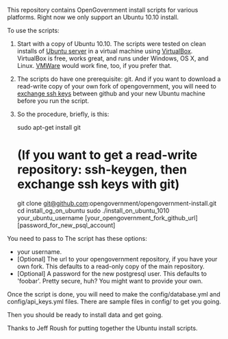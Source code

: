 This repository contains OpenGovernment install scripts for various platforms.
Right now we only support an Ubuntu 10.10 install.

To use the scripts:

1. Start with a copy of Ubuntu 10.10. The scripts were tested on clean installs of [Ubuntu server](http://www.ubuntu.com/server/get-ubuntu/download) in a virtual machine using [VirtualBox](http://www.virtualbox.org/). VirtualBox is free, works great, and runs under Windows, OS X, and Linux. [VMWare](http://www.vmware.com/) would work fine, too, if you prefer that.

2. The scripts do have one prerequisite: git. And if you want to download a read-write copy of your own fork of opengovernment, you will need to [exchange ssh keys](http://help.github.com/linux-key-setup/) between github and your new Ubuntu machine before you run the script.

3. So the procedure, briefly, is this:

    sudo apt-get install git

    # (If you want to get a read-write repository: ssh-keygen, then exchange ssh keys with git)

    git clone git@github.com:opengovernment/opengovernment-install.git
    cd install_og_on_ubuntu
    sudo ./install_on_ubuntu_1010 your_ubuntu_username [your_opengovernment_fork_github_url] [password_for_new_psql_account]


You need to pass to 
The script has these options:
* your username. 
* [Optional] The url to your opengovernment repository, if you have your own fork. This defaults to a read-only copy of the main repository.
* [Optional] A password for the new postgresql user. This defaults to 'foobar'. Pretty secure, huh? You might want to provide your own.

Once the script is done, you will need to make the config/database.yml and config/api_keys.yml files. There are sample files in config/ to get you going.

Then you should be ready to install data and get going.

Thanks to Jeff Roush for putting together the Ubuntu install scripts.

